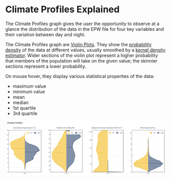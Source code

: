 # Climate Profiles Explained

The Climate Profiles graph gives the user the opportunity to observe at a glance the distribution of the data in the EPW file for four key variables and their variation between day and night.

The Climate Profiles graph are [Violin Plots](https://en.wikipedia.org/wiki/Violin\_plot). They show the [probability density](https://en.wikipedia.org/wiki/Probability\_density\_function) of the data at different values, usually smoothed by a [kernel density estimator](https://en.wikipedia.org/wiki/Kernel\_density\_estimator). Wider sections of the violin plot represent a higher probability that members of the population will take on the given value; the skinnier sections represent a lower probability.&#x20;

On mouse hover, they display various statistical properties of the data:

* maximum value
* minimum value
* mean
* median
* 1st quartile
* 3rd quartile

![Climate Profiles for Jerusalem Center, ISRAEL](<../../../.gitbook/assets/image (2) (1) (1).png>)
